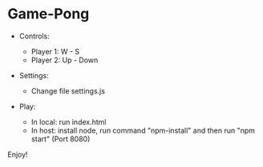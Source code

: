 # Game-Pong

* Controls:
	* Player 1: W - S
	* Player 2: Up - Down

* Settings:
	* Change file settings.js

* Play: 
	* In local: run index.html
	* In host:  install node, run command "npm-install" and then run "npm start" (Port 8080)

Enjoy!